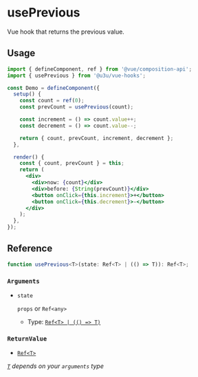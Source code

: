 # usePrevious

Vue hook that returns the previous value.

## Usage

```jsx {7,12,16}
import { defineComponent, ref } from '@vue/composition-api';
import { usePrevious } from '@u3u/vue-hooks';

const Demo = defineComponent({
  setup() {
    const count = ref(0);
    const prevCount = usePrevious(count);

    const increment = () => count.value++;
    const decrement = () => count.value--;

    return { count, prevCount, increment, decrement };
  },

  render() {
    const { count, prevCount } = this;
    return (
      <div>
        <div>now: {count}</div>
        <div>before: {String(prevCount)}</div>
        <button onClick={this.increment}>+</button>
        <button onClick={this.decrement}>-</button>
      </div>
    );
  },
});
```

## Reference

```typescript
function usePrevious<T>(state: Ref<T> | (() => T)): Ref<T>;
```

### `Arguments`

- `state`

  `props` or `Ref<any>`

  - Type: [`Ref<T> | (() => T)`](https://github.com/vuejs/composition-api/blob/a7a68bda5d32139c6cf05b45e385cf8d4ce86707/src/reactivity/ref.ts#L8-L10)

### `ReturnValue`

- [`Ref<T>`](https://github.com/vuejs/composition-api/blob/a7a68bda5d32139c6cf05b45e385cf8d4ce86707/src/reactivity/ref.ts#L8-L10)

_[`T`](https://www.typescriptlang.org/docs/handbook/generics.html) depends on your `arguments` type_

